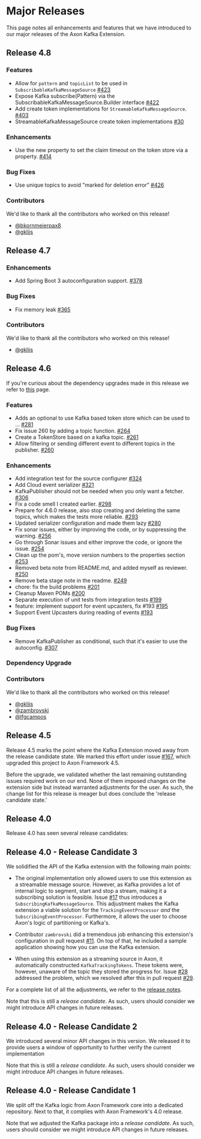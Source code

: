 # Major Releases

This page notes all enhancements and features that we have introduced to our major releases of the Axon Kafka Extension.

## Release 4.8

### Features

- Allow for `pattern` and `topicList` to be used in `SubscribableKafkaMessageSource` [#423](https://github.com/AxonFramework/extension-kafka/pull/423)
- Expose Kafka subscribe(Pattern) via the SubscribableKafkaMessageSource.Builder interface [#422](https://github.com/AxonFramework/extension-kafka/issues/422)
- Add create token implementations for `StreamableKafkaMessageSource`. [#403](https://github.com/AxonFramework/extension-kafka/pull/403)
- StreamableKafkaMessageSource create token implementations  [#30](https://github.com/AxonFramework/extension-kafka/issues/30)

### Enhancements

- Use the new property to set the claim timeout on the token store via a property. [#414](https://github.com/AxonFramework/extension-kafka/pull/414)

### Bug Fixes

- Use unique topics to avoid "marked for deletion error" [#426](https://github.com/AxonFramework/extension-kafka/pull/426)

### Contributors

We'd like to thank all the contributors who worked on this release!

- [@bkornmeierpax8](https://github.com/bkornmeierpax8)
- [@gklijs](https://github.com/gklijs)

## Release 4.7

### Enhancements

- Add Spring Boot 3 autoconfiguration support. [#378](https://github.com/AxonFramework/extension-kafka/pull/378)

### Bug Fixes

- Fix memory leak [#365](https://github.com/AxonFramework/extension-kafka/pull/365)

### Contributors

We'd like to thank all the contributors who worked on this release!

- [@gklijs](https://github.com/gklijs)

## Release 4.6

If you're curious about the dependency upgrades made in this release we refer to [this](https://github.com/AxonFramework/extension-kafka/releases/tag/axon-kafka-4.6.0) page.

### Features

- Adds an optional to use Kafka based token store which can be used to … [#281](https://github.com/AxonFramework/extension-kafka/pull/281)
- Fix issue 260 by adding a topic function. [#264](https://github.com/AxonFramework/extension-kafka/pull/264)
- Create a TokenStore based on a kafka topic. [#261](https://github.com/AxonFramework/extension-kafka/issues/261)
- Allow filtering or sending different event to different topics in the publisher. [#260](https://github.com/AxonFramework/extension-kafka/issues/260)

### Enhancements

- Add integration test for the source configurer [#324](https://github.com/AxonFramework/extension-kafka/pull/324)
- Add Cloud event serializer [#321](https://github.com/AxonFramework/extension-kafka/pull/321)
- KafkaPublisher should not be needed when you only want a fetcher. [#306](https://github.com/AxonFramework/extension-kafka/issues/306)
- Fix a code smell I created earlier. [#298](https://github.com/AxonFramework/extension-kafka/pull/298)
- Prepare for 4.6.0 release, also stop creating and deleting the same topics, which makes the tests more reliable. [#293](https://github.com/AxonFramework/extension-kafka/pull/293)
- Updated serializer configuration and made them lazy [#280](https://github.com/AxonFramework/extension-kafka/pull/280)
- Fix sonar issues, either by improving the code, or by suppressing the warning. [#256](https://github.com/AxonFramework/extension-kafka/pull/256)
- Go through Sonar issues and either improve the code, or ignore the issue. [#254](https://github.com/AxonFramework/extension-kafka/issues/254)
- Clean up the pom's, move version numbers to the properties section [#253](https://github.com/AxonFramework/extension-kafka/pull/253)
- Removed beta note from README.md, and added myself as reviewer. [#250](https://github.com/AxonFramework/extension-kafka/pull/250)
- Remove beta stage note in the readme. [#249](https://github.com/AxonFramework/extension-kafka/issues/249)
- chore: fix the build problems [#201](https://github.com/AxonFramework/extension-kafka/pull/201)
- Cleanup Maven POMs [#200](https://github.com/AxonFramework/extension-kafka/issues/200)
- Separate execution of unit tests from integration tests [#199](https://github.com/AxonFramework/extension-kafka/issues/199)
- feature: implement support for event upcasters, fix #193 [#195](https://github.com/AxonFramework/extension-kafka/pull/195)
- Support Event Upcasters during reading of events [#193](https://github.com/AxonFramework/extension-kafka/issues/193)

### Bug Fixes

- Remove KafkaPublisher as conditional, such that it's easier to use the autoconfig. [#307](https://github.com/AxonFramework/extension-kafka/pull/307)

### Dependency Upgrade

### Contributors

We'd like to thank all the contributors who worked on this release!

- [@gklijs](https://github.com/gklijs)
- [@zambrovski](https://github.com/zambrovski)
- [@lfgcampos](https://github.com/lfgcampos)


## Release 4.5

Release 4.5 marks the point where the Kafka Extension moved away from the release candidate state.
We marked this effort under issue [#167](https://github.com/AxonFramework/extension-kafka/pull/167), which upgraded this project to Axon Framework 4.5.

Before the upgrade, we validated whether the last remaining outstanding issues required work on our end.
None of them imposed changes on the extension side but instead warranted adjustments for the user.
As such, the change list for this release is meager but does conclude the 'release candidate state.'

## Release 4.0

Release 4.0 has seen several release candidates:

## Release 4.0 - Release Candidate 3

We solidified the API of the Kafka extension with the following main points:

* The original implementation only allowed users to use this extension as a streamable message source.
  However, as Kafka provides a lot of internal logic to segment, start and stop a stream, making it a subscribing solution is feasible.
  Issue [#17](https://github.com/AxonFramework/extension-kafka/issues/17) thus introduces a `SubscribingKafkaMessageSource`.
  This adjustment makes the Kafka extension a viable solution for the `TrackingEventProcessor` *and* the `SubscribingEventProcessor`.
  Furthermore, it allows the user to choose Axon's logic of partitioning or Kafka's.

* Contributor `zambrovski` did a tremendous job enhancing this extension's configuration in pull request [#11](https://github.com/AxonFramework/extension-kafka/pull/11).
  On top of that, he included a sample application showing how you can use the Kafka extension.

* When using this extension as a streaming source in Axon, it automatically constructed `KafkaTrackingTokens`.
  These tokens were, however, unaware of the topic they stored the progress for.
  Issue [#28](https://github.com/AxonFramework/extension-kafka/issues/28) addressed the problem, which we resolved after this in pull request [#29](https://github.com/AxonFramework/extension-kafka/pull/29).

For a complete list of all the adjustments, we refer to the [release notes](https://github.com/AxonFramework/extension-kafka/releases/tag/axon-kafka-4.0).

Note that this is still a _release candidate_.
As such, users should consider we might introduce API changes in future releases.

## Release 4.0 - Release Candidate 2

We introduced several minor API changes in this version.
We released it to provide users a window of opportunity to further verify the current implementation

Note that this is still a _release candidate_.
As such, users should consider we might introduce API changes in future releases.

## Release 4.0 - Release Candidate 1

We split off the Kafka logic from Axon Framework core into a dedicated repository.
Next to that, it complies with Axon Framework's 4.0 release.

Note that we adjusted the Kafka package into a _release candidate_.
As such, users should consider we might introduce API changes in future releases.
